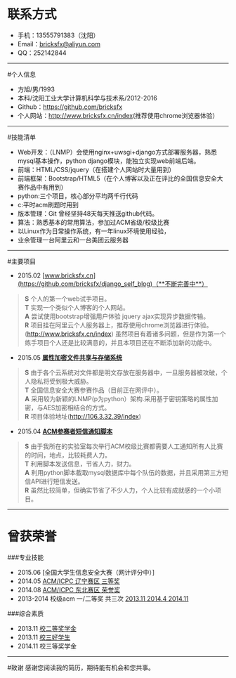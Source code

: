 # 联系方式
* 手机：13555791383（沈阳）
* Email：<bricksfx@aliyun.com>
* QQ：252142844

---

#个人信息
* 方旭/男/1993
* 本科/沈阳工业大学计算机科学与技术系/2012-2016
* Github：<https://github.com/bricksfx>
* 个人网站：<http://www.bricksfx.cn/index>(推荐使用chrome浏览器体验）

---

#技能清单
* Web开发：（LNMP）会使用nginx+uwsgi+django方式部署服务器，熟悉mysql基本操作，python django模块，能独立实现web前端后端。
* 前端：HTML/CSS/jquery（在搭建个人网站时大量用到）
* 前端框架：Bootstrap/HTML5（在个人博客以及正在评比的全国信息安全大赛作品中有用到）
* python:三个项目，核心部分平均两千行代码
* c:平时acm刷题时用到
* 版本管理：Git 曾经坚持48天每天推送github代码。
* 算法：熟悉基本的常用算法，参加过ACM省级/校级比赛
* 以Linux作为日常操作系统，有一年linux环境使用经验， 
* 业余管理一台阿里云和一台美团云服务器

---

#主要项目
* 2015.02 [www.bricksfx.cn](https://github.com/bricksfx/django_self_blog)（**不断完善中**）
> **S** 个人的第一个web试手项目。      
> **T** 实现一个类似个人博客的个人网站。      
> **A** 尝试使用bootstrap增强用户体验 jquery ajax实现异步数据传输。      
> **R** 项目挂在阿里云个人服务器上，推荐使用chrome浏览器进行体验。(http://www.bricksfx.cn/index) 虽然项目有着诸多问题，但是作为第一个练手项目个人还是比较满意的，并且本项目还在不断添加新的功能中。    

* 2015.05 [**属性加密文件共享与存储系统**](https://github.com/bricksfx/ABE) 
> **S** 由于各个云系统对文件都是明文存放在服务器中，一旦服务器被攻破，个人隐私将受到极大威胁。      
> **T** 全国信息安全大赛参赛作品（目前正在网评中）。    
> **A** 采用较为新颖的LNMP(p为python）架构.采用基于密钥策略的属性加密，与AES加密相结合的方式。     
> **R** 项目体验地址(http://106.3.32.39/index)     

* 2015.04 [**ACM参赛者短信通知脚本**](https://github.com/bricksfx/smsbao)  
> **S** 由于我所在的实验室每次举行ACM校级比赛都需要人工通知所有人比赛的时间，地点，比较耗费人力。      
> **T** 利用脚本发送信息，节省人力，财力。    
> **A** 利用python脚本截取mysql数据库中每个队伍的数据，并且采用第三方短信API进行短信发送。     
> **R** 虽然比较简单，但确实节省了不少人力，个人比较有成就感的一个小项目。      

---

# 曾获荣誉
###专业技能
* 2015.06   [全国大学生信息安全大赛（网计评分中）]  
* 2014.05   [ACM/ICPC 辽宁赛区 三等奖](https://github.com/bricksfx/resume_self/blob/master/acm_icpc_third.jpg)
* 2014.08   [ACM/ICPC 东北赛区 荣誉奖](https://github.com/bricksfx/resume_self/blob/master/acm_icpc_hornorable.jpg)  
* 2013-2014 校级acm 一/二等奖 共三次 [2013.11 ](https://github.com/bricksfx/resume_self/blob/master/acm_school_2.jpg)[2014.4 ](https://github.com/bricksfx/resume_self/blob/master/acm_school_1.jpg)[2014.11 ](https://github.com/bricksfx/resume_self/blob/master/acm_school_22.jpg)  


###综合素质
* 2013.11 [校二等奖学金](https://github.com/bricksfx/resume_self/blob/master/school_2.jpg) 
* 2013.11 [校三好学生](https://github.com/bricksfx/resume_self/blob/master/school_3.jpg)
* 2014.11 校三等奖学金 

---

#致谢
感谢您阅读我的简历，期待能有机会和您共事。
